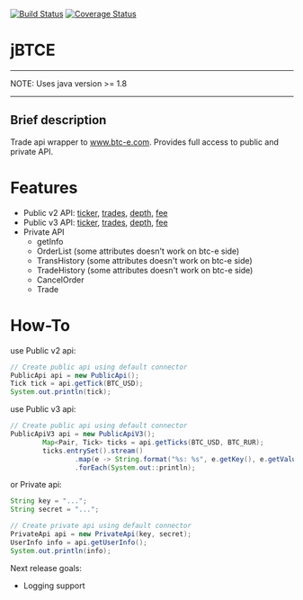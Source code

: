 [![Build Status](https://travis-ci.org/iisador/jBTCE.svg?branch=master)](https://travis-ci.org/iisador/jBTCE)
[![Coverage Status](https://coveralls.io/repos/github/iisador/jBTCE/badge.svg?branch=master)](https://coveralls.io/github/iisador/jBTCE?branch=master)

jBTCE
=====
---
NOTE: Uses java version >= 1.8

---
Brief description
--------------------

Trade api wrapper to www.btc-e.com.
Provides full access to public and private API.

Features
=========
* Public v2 API: [ticker](https://btc-e.com/api/2/btc_usd/ticker), [trades](https://btc-e.com/api/2/btc_usd/trades), [depth](https://btc-e.com/api/2/btc_usd/depth), [fee](https://btc-e.com/api/2/btc_usd/fee)
* Public v3 API: [ticker](https://btc-e.com/api/3/ticker/btc_usd-btc-rur), [trades](https://btc-e.com/api/3/trades/btc_usd-btc-rur), [depth](https://btc-e.com/api/3/depth/btc_usd-btc-rur), [fee](https://btc-e.com/api/3/fee/btc_usd-btc-rur)
* Private API
  - getInfo
  - OrderList (some attributes doesn't work on btc-e side)
  - TransHistory (some attributes doesn't work on btc-e side)
  - TradeHistory (some attributes doesn't work on btc-e side)
  - CancelOrder
  - Trade

How-To
======
use Public v2 api:
```java
// Create public api using default connector
PublicApi api = new PublicApi();
Tick tick = api.getTick(BTC_USD);
System.out.println(tick);
```

use Public v3 api:
```java
// Create public api using default connector
PublicApiV3 api = new PublicApiV3();
        Map<Pair, Tick> ticks = api.getTicks(BTC_USD, BTC_RUR);
        ticks.entrySet().stream()
                .map(e -> String.format("%s: %s", e.getKey(), e.getValue()))
                .forEach(System.out::println);
```
or Private api:
```java
String key = "...";
String secret = "...";

// Create private api using default connector
PrivateApi api = new PrivateApi(key, secret);
UserInfo info = api.getUserInfo();
System.out.println(info);
```

Next release goals:
* Logging support
